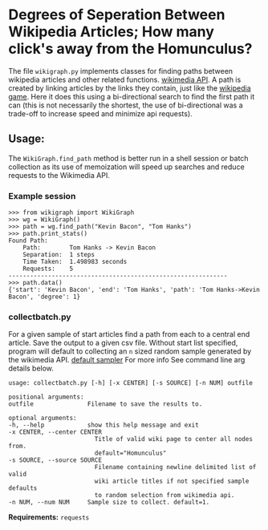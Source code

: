 # Degrees of Seperation Between Wikipedia Articles; How many click's away from the Homunculus?

The file `wikigraph.py` implements classes for finding paths between wikipedia articles and other related functions. [wikimedia API](https://www.mediawiki.org/wiki/API:Main_page). A path is created by linking articles by the links they contain, just like the [wikipedia game](https://en.wikipedia.org/wiki/Wikipedia:Wiki_Game). Here it does this using a bi-directional search to find the first path it can (this is not necessarily the shortest, the use of bi-directional was a trade-off to increase speed and minimize api requests).

## Usage:

The `WikiGraph.find_path` method is better run in a shell
session or batch collection as its use of memoization will
speed up searches and reduce requests to the Wikimedia API.

### Example session

    >>> from wikigraph import WikiGraph
    >>> wg = WikiGraph()
    >>> path = wg.find_path("Kevin Bacon", "Tom Hanks")
    >>> path.print_stats()
    Found Path:
        Path:        Tom Hanks -> Kevin Bacon
        Separation:  1 steps
        Time Taken:  1.498983 seconds
        Requests:    5
    -------------------------------------------------------------
    >>> path.data()
    {'start': 'Kevin Bacon', 'end': 'Tom Hanks', 'path': 'Tom Hanks->Kevin Bacon', 'degree': 1}

### collectbatch.py

For a given sample of start articles find a path from each to a central end article.
Save the output to a given csv file. Without start list specified, program
will default to collecting an `n` sized random sample generated by the wikimedia API.
[default sampler](https://www.mediawiki.org/wiki/API:Random)
For more info See command line arg details below.

    usage: collectbatch.py [-h] [-x CENTER] [-s SOURCE] [-n NUM] outfile

    positional arguments:
    outfile               Filename to save the results to.

    optional arguments:
    -h, --help            show this help message and exit
    -x CENTER, --center CENTER
                            Title of valid wiki page to center all nodes from.
                            default="Homunculus"
    -s SOURCE, --source SOURCE
                            Filename containing newline delimited list of valid
                            wiki article titles if not specified sample defaults
                            to random selection from wikimedia api.
    -n NUM, --num NUM     Sample size to collect. default=1.

**Requirements:** `requests`